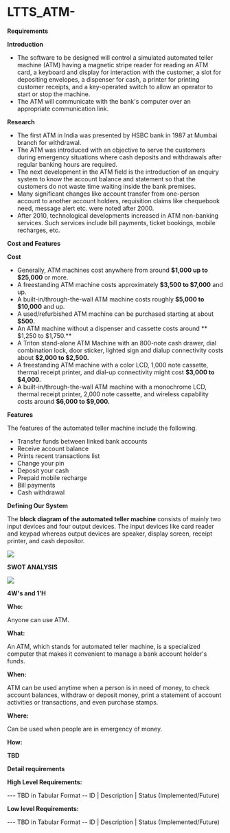 # LTTS_ATM-
**Requirements**

**Introduction**

- The software to be designed will control a simulated automated teller machine (ATM) having a magnetic stripe reader for reading an ATM card, a keyboard and display for interaction with the customer, a slot for depositing envelopes, a dispenser for cash, a printer for printing customer receipts, and a key-operated switch to allow an operator to start or stop the machine.
- The ATM will communicate with the bank&#39;s computer over an appropriate communication link.

**Research**

- The first ATM in India was presented by HSBC bank in 1987 at Mumbai branch for withdrawal.
- The ATM was introduced with an objective to serve the customers during emergency situations where cash deposits and withdrawals after regular banking hours are required.
- The next development in the ATM field is the introduction of an enquiry system to know the account balance and statement so that the customers do not waste time waiting inside the bank premises.
- Many significant changes like account transfer from one-person account to another account holders, requisition claims like chequebook need, message alert etc. were noted after 2000.
- After 2010, technological developments increased in ATM non-banking services. Such services include bill payments, ticket bookings, mobile recharges, etc.

**Cost and Features**

**Cost**

- Generally, ATM machines cost anywhere from around  **$1,000 up to $25,000**  or more.
- A freestanding ATM machine costs approximately  **$3,500 to $7,000**  and up.
- A built-in/through-the-wall ATM machine costs roughly  **$5,000 to $10,000**  and up.
- A used/refurbished ATM machine can be purchased starting at about  **$500.**
- An ATM machine without a dispenser and cassette costs around ** $1,250 to $1,750.**
- A Triton stand-alone ATM Machine with an 800-note cash drawer, dial combination lock, door sticker, lighted sign and dialup connectivity costs about  **$2,000 to $2,500.**
- A freestanding ATM machine with a color LCD, 1,000 note cassette, thermal receipt printer, and dial-up connectivity might cost  **$3,000 to $4,000**.
- A built-in/through-the-wall ATM machine with a monochrome LCD, thermal receipt printer, 2,000 note cassette, and wireless capability costs around  **$6,000 to $9,000.**

**Features**

The features of the automated teller machine include the following.

- Transfer funds between linked bank accounts
- Receive account balance
- Prints recent transactions list
- Change your pin
- Deposit your cash
- Prepaid mobile recharge
- Bill payments
- Cash withdrawal

**Defining Our System**

The  **block diagram of the automated teller machine**  consists of mainly two input devices and four output devices. The input devices like card reader and keypad whereas output devices are speaker, display screen, receipt printer, and cash depositor.

![](RackMultipart20210807-4-g8rxqj_html_b3d9de5b00dff8d8.png)

**SWOT ANALYSIS**

![](RackMultipart20210807-4-g8rxqj_html_4835a8e56f150d1d.png)

**4W&#39;s and 1&#39;H**

**Who:**

Anyone can use ATM.

**What:**

An ATM, which stands for automated teller machine, is a specialized computer that makes it convenient to manage a bank account holder&#39;s funds.

**When:**

ATM can be used anytime when a person is in need of money, to check account balances, withdraw or deposit money, print a statement of account activities or transactions, and even purchase stamps.

**Where:**

Can be used when people are in emergency of money.

**How:**

**TBD**

**Detail requirements**

**High Level Requirements:**

--- TBD in Tabular Format -- ID | Description | Status (Implemented/Future)

**Low level Requirements:**

--- TBD in Tabular Format -- ID | Description | Status (Implemented/Future)

